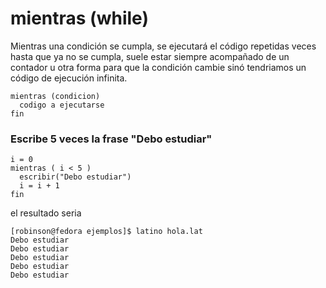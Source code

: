 # mientras \(while\)

Mientras una condición se cumpla, se ejecutará el código repetidas veces hasta que ya no se cumpla, suele estar siempre acompañado de un contador u otra forma para que la condición cambie sinó tendriamos un código de ejecución infinita.

```
mientras (condicion)
  codigo a ejecutarse
fin
```

### Escribe 5 veces la frase "Debo estudiar"

```
i = 0
mientras ( i < 5 )
  escribir("Debo estudiar")
  i = i + 1
fin
```

el resultado seria

```
[robinson@fedora ejemplos]$ latino hola.lat 
Debo estudiar
Debo estudiar
Debo estudiar
Debo estudiar
Debo estudiar
```



